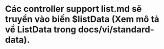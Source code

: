 # Các controller support list.md sẽ truyền vào biến $listData (Xem mô tả về ListData trong docs/vi/standard-data).
